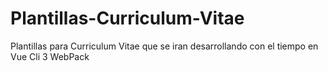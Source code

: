 # Plantillas-Curriculum-Vitae
Plantillas para Curriculum Vitae que se iran desarrollando con el tiempo en Vue Cli 3 WebPack
